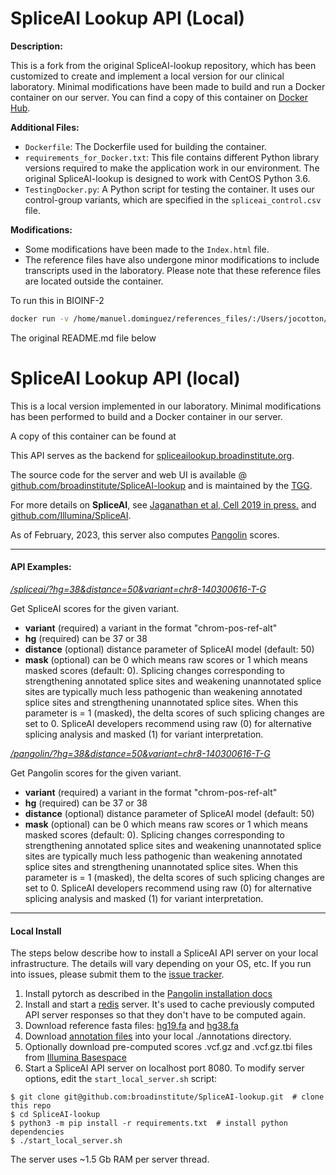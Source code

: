 
# SpliceAI Lookup API (Local)

**Description:**

This is a fork from the original SpliceAI-lookup repository, which has been customized to create and implement a local version for our clinical laboratory. Minimal modifications have been made to build and run a Docker container on our server. You can find a copy 
of this container on [Docker Hub](https://hub.docker.com/r/monkiky/spliceai-lookup-local).

**Additional Files:**

- `Dockerfile`: The Dockerfile used for building the container.
- `requirements_for_Docker.txt`: This file contains different Python library versions required to make the application work in our environment. The original SpliceAI-lookup is designed to work with CentOS Python 3.6.
- `TestingDocker.py`: A Python script for testing the container. It uses our control-group variants, which are specified in the `spliceai_control.csv` file.

**Modifications:**

- Some modifications have been made to the `Index.html` file.
- The reference files have also undergone minor modifications to include transcripts used in the laboratory. Please note that these reference files are located outside the container.

To run this in BIOINF-2

```sh
docker run -v /home/manuel.dominguez/references_files/:/Users/jocotton/Desktop/references_files

```

The original README.md file below




# SpliceAI Lookup API (local)

This is a local version implemented in our laboratory. Minimal modifications has been performed to build and a  Docker container in our server.

A copy of this container can be found at 



This API serves as the backend for [spliceailookup.broadinstitute.org](http://spliceailookup.broadinstitute.org).

The source code for the server and web UI is available @ [github.com/broadinstitute/SpliceAI-lookup](https://github.com/broadinstitute/SpliceAI-lookup) and is maintained by the [TGG](https://the-tgg.org/).   

For more details on **SpliceAI**, see [Jaganathan et al, Cell 2019 in press.](https://doi.org/10.1016/j.cell.2018.12.015) and [github.com/Illumina/SpliceAI](https://github.com/Illumina/SpliceAI).

As of February, 2023, this server also computes [Pangolin](https://github.com/tkzeng/Pangolin) scores.

---
#### API Examples:

*[/spliceai/?hg=38&distance=50&variant=chr8-140300616-T-G](http://spliceailookup-api.broadinstitute.org/spliceai/?hg=38&variant=chr8-140300616-T-G)*
  
Get SpliceAI scores for the given variant.   

- **variant** (required) a variant in the format "chrom-pos-ref-alt"
- **hg** (required) can be 37 or 38
- **distance** (optional) distance parameter of SpliceAI model (default: 50)  
- **mask** (optional) can be 0 which means raw scores or 1 which means masked scores (default: 0). 
Splicing changes corresponding to strengthening annotated splice sites and weakening unannotated splice sites are typically much less pathogenic than weakening annotated splice sites and
strengthening unannotated splice sites. When this parameter is = 1 (masked), the delta scores of such splicing changes are set to 0. SpliceAI developers recommend using raw (0) for alternative splicing analysis and masked (1) for variant interpretation.  

*[/pangolin/?hg=38&distance=50&variant=chr8-140300616-T-G](http://spliceailookup-api.broadinstitute.org/pangolin/?hg=38&variant=chr8-140300616-T-G)*

Get Pangolin scores for the given variant.

- **variant** (required) a variant in the format "chrom-pos-ref-alt"
- **hg** (required) can be 37 or 38
- **distance** (optional) distance parameter of SpliceAI model (default: 50)
- **mask** (optional) can be 0 which means raw scores or 1 which means masked scores (default: 0).
  Splicing changes corresponding to strengthening annotated splice sites and weakening unannotated splice sites are typically much less pathogenic than weakening annotated splice sites and
  strengthening unannotated splice sites. When this parameter is = 1 (masked), the delta scores of such splicing changes are set to 0. SpliceAI developers recommend using raw (0) for alternative splicing analysis and masked (1) for variant interpretation.

---
#### Local Install

The steps below describe how to install a SpliceAI API server on your local infrastructure.
The details will vary depending on your OS, etc. If you run into issues, please submit them
to the [issue tracker](https://github.com/broadinstitute/SpliceAI-lookup/issues).

1. Install pytorch as described in the [Pangolin installation docs](https://github.com/tkzeng/Pangolin#installation)
1. Install and start a [redis](https://redis.io/) server. It's used to cache previously computed API server responses so that they don't have to be computed again.
1. Download reference fasta files: [hg19.fa](https://storage.cloud.google.com/gcp-public-data--broad-references/hg19/v0/Homo_sapiens_assembly19.fasta) and [hg38.fa](https://storage.cloud.google.com/gcp-public-data--broad-references/hg38/v0/Homo_sapiens_assembly38.fasta)
1. Download [annotation files](https://spliceailookup-api.broadinstitute.org/annotations) into your local ./annotations directory.
1. Optionally download pre-computed scores .vcf.gz and .vcf.gz.tbi files from [Illumina Basespace](https://basespace.illumina.com/s/otSPW8hnhaZR)   
1. Start a SpliceAI API server on localhost port 8080. To modify server options, edit the `start_local_server.sh` script:

```
$ git clone git@github.com:broadinstitute/SpliceAI-lookup.git  # clone this repo  
$ cd SpliceAI-lookup  
$ python3 -m pip install -r requirements.txt  # install python dependencies  
$ ./start_local_server.sh  
```

The server uses ~1.5 Gb RAM per server thread.

